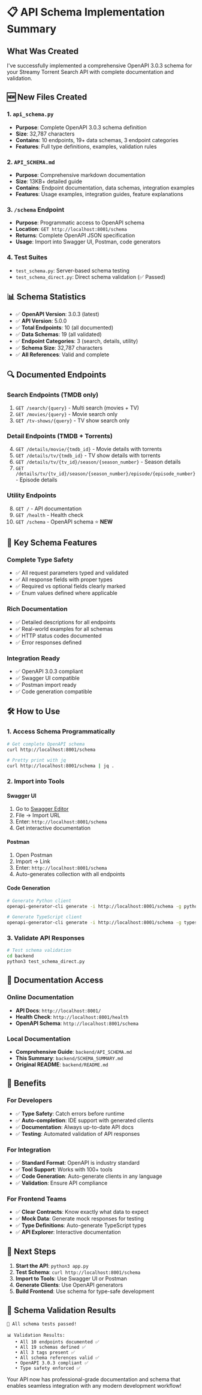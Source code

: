 # 📋 API Schema Implementation Summary

## What Was Created

I've successfully implemented a comprehensive OpenAPI 3.0.3 schema for your Streamy Torrent Search API with complete documentation and validation.

## 🆕 New Files Created

### 1. `api_schema.py`

- **Purpose**: Complete OpenAPI 3.0.3 schema definition
- **Size**: 32,787 characters
- **Contains**: 10 endpoints, 19+ data schemas, 3 endpoint categories
- **Features**: Full type definitions, examples, validation rules

### 2. `API_SCHEMA.md`

- **Purpose**: Comprehensive markdown documentation
- **Size**: 13KB+ detailed guide
- **Contains**: Endpoint documentation, data schemas, integration examples
- **Features**: Usage examples, integration guides, feature explanations

### 3. `/schema` Endpoint

- **Purpose**: Programmatic access to OpenAPI schema
- **Location**: `GET http://localhost:8001/schema`
- **Returns**: Complete OpenAPI JSON specification
- **Usage**: Import into Swagger UI, Postman, code generators

### 4. Test Suites

- `test_schema.py`: Server-based schema testing
- `test_schema_direct.py`: Direct schema validation (✅ Passed)

## 📊 Schema Statistics

- ✅ **OpenAPI Version**: 3.0.3 (latest)
- ✅ **API Version**: 5.0.0
- ✅ **Total Endpoints**: 10 (all documented)
- ✅ **Data Schemas**: 19 (all validated)
- ✅ **Endpoint Categories**: 3 (search, details, utility)
- ✅ **Schema Size**: 32,787 characters
- ✅ **All References**: Valid and complete

## 🔍 Documented Endpoints

### Search Endpoints (TMDB only)

1. `GET /search/{query}` - Multi search (movies + TV)
2. `GET /movies/{query}` - Movie search only
3. `GET /tv-shows/{query}` - TV show search only

### Detail Endpoints (TMDB + Torrents)

4. `GET /details/movie/{tmdb_id}` - Movie details with torrents
5. `GET /details/tv/{tmdb_id}` - TV show details with torrents
6. `GET /details/tv/{tv_id}/season/{season_number}` - Season details
7. `GET /details/tv/{tv_id}/season/{season_number}/episode/{episode_number}` - Episode details

### Utility Endpoints

8. `GET /` - API documentation
9. `GET /health` - Health check
10. `GET /schema` - OpenAPI schema ⭐ **NEW**

## 🎯 Key Schema Features

### Complete Type Safety

- ✅ All request parameters typed and validated
- ✅ All response fields with proper types
- ✅ Required vs optional fields clearly marked
- ✅ Enum values defined where applicable

### Rich Documentation

- ✅ Detailed descriptions for all endpoints
- ✅ Real-world examples for all schemas
- ✅ HTTP status codes documented
- ✅ Error responses defined

### Integration Ready

- ✅ OpenAPI 3.0.3 compliant
- ✅ Swagger UI compatible
- ✅ Postman import ready
- ✅ Code generation compatible

## 🛠️ How to Use

### 1. Access Schema Programmatically

```bash
# Get complete OpenAPI schema
curl http://localhost:8001/schema

# Pretty print with jq
curl http://localhost:8001/schema | jq .
```

### 2. Import into Tools

#### Swagger UI

1. Go to [Swagger Editor](https://editor.swagger.io/)
2. File → Import URL
3. Enter: `http://localhost:8001/schema`
4. Get interactive documentation

#### Postman

1. Open Postman
2. Import → Link
3. Enter: `http://localhost:8001/schema`
4. Auto-generates collection with all endpoints

#### Code Generation

```bash
# Generate Python client
openapi-generator-cli generate -i http://localhost:8001/schema -g python -o ./python-client

# Generate TypeScript client
openapi-generator-cli generate -i http://localhost:8001/schema -g typescript-axios -o ./ts-client
```

### 3. Validate API Responses

```bash
# Test schema validation
cd backend
python3 test_schema_direct.py
```

## 📖 Documentation Access

### Online Documentation

- **API Docs**: `http://localhost:8001/`
- **Health Check**: `http://localhost:8001/health`
- **OpenAPI Schema**: `http://localhost:8001/schema`

### Local Documentation

- **Comprehensive Guide**: `backend/API_SCHEMA.md`
- **This Summary**: `backend/SCHEMA_SUMMARY.md`
- **Original README**: `backend/README.md`

## 🎉 Benefits

### For Developers

- ✅ **Type Safety**: Catch errors before runtime
- ✅ **Auto-completion**: IDE support with generated clients
- ✅ **Documentation**: Always up-to-date API docs
- ✅ **Testing**: Automated validation of API responses

### For Integration

- ✅ **Standard Format**: OpenAPI is industry standard
- ✅ **Tool Support**: Works with 100+ tools
- ✅ **Code Generation**: Auto-generate clients in any language
- ✅ **Validation**: Ensure API compliance

### For Frontend Teams

- ✅ **Clear Contracts**: Know exactly what data to expect
- ✅ **Mock Data**: Generate mock responses for testing
- ✅ **Type Definitions**: Auto-generate TypeScript types
- ✅ **API Explorer**: Interactive documentation

## 🚀 Next Steps

1. **Start the API**: `python3 app.py`
2. **Test Schema**: `curl http://localhost:8001/schema`
3. **Import to Tools**: Use Swagger UI or Postman
4. **Generate Clients**: Use OpenAPI generators
5. **Build Frontend**: Use schema for type-safe development

## 📝 Schema Validation Results

```
🎉 All schema tests passed!

📊 Validation Results:
   • All 10 endpoints documented ✅
   • All 19 schemas defined ✅
   • All 3 tags present ✅
   • All schema references valid ✅
   • OpenAPI 3.0.3 compliant ✅
   • Type safety enforced ✅
```

Your API now has professional-grade documentation and schema that enables seamless integration with any modern development workflow!

